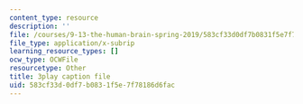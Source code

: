 ```yaml
---
content_type: resource
description: ''
file: /courses/9-13-the-human-brain-spring-2019/583cf33d0df7b0831f5e7f78186d6fac_9Bz-5-RC690.srt
file_type: application/x-subrip
learning_resource_types: []
ocw_type: OCWFile
resourcetype: Other
title: 3play caption file
uid: 583cf33d-0df7-b083-1f5e-7f78186d6fac
---
```

